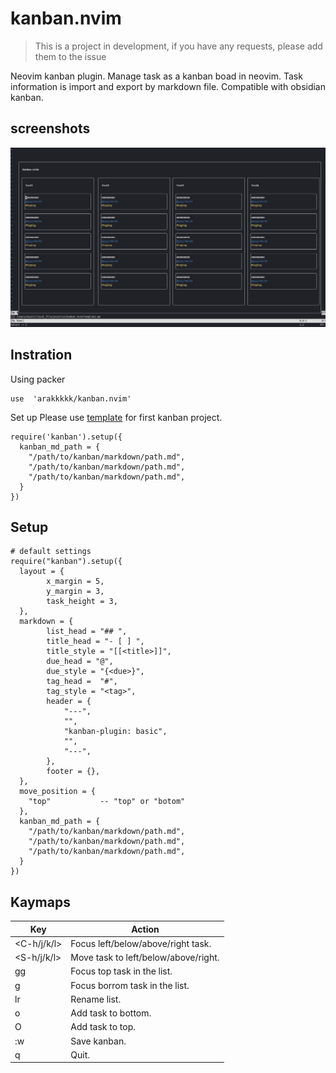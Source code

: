 # kanban.nvim
> This is a project in development, if you have any requests, please add them to the issue

Neovim kanban plugin.
Manage task as a kanban boad in neovim.
Task information is import and export by markdown file.
Compatible with obsidian kanban.

## screenshots
![img_kanban](./doc/img_kanban2.png)

## Instration
Using packer
```
use  'arakkkkk/kanban.nvim'

```
Set up
Please use [template](./template.md) for first kanban project.
```
require('kanban').setup({
  kanban_md_path = {
    "/path/to/kanban/markdown/path.md",
    "/path/to/kanban/markdown/path.md",
    "/path/to/kanban/markdown/path.md",
  }
})
```

## Setup
```
# default settings
require("kanban").setup({
  layout = {
		x_margin = 5,
		y_margin = 3,
		task_height = 3,
  },
  markdown = {
		list_head = "## ",
		title_head = "- [ ] ",
		title_style = "[[<title>]]",
		due_head = "@",
		due_style = "{<due>}",
		tag_head =  "#",
		tag_style = "<tag>",
		header = {
			"---",
			"",
			"kanban-plugin: basic",
			"",
			"---",
		},
		footer = {},
  },
  move_position = {
    "top"           -- "top" or "botom"
  },
  kanban_md_path = {
    "/path/to/kanban/markdown/path.md",
    "/path/to/kanban/markdown/path.md",
    "/path/to/kanban/markdown/path.md",
  }
})
```

## Kaymaps

| Key         | Action                               |
|-------------|--------------------------------------|
| <C-h/j/k/l> | Focus left/below/above/right task.   |
| <S-h/j/k/l> | Move task to left/below/above/right. |
| gg          | Focus top task in the list.          |
| g           | Focus borrom task in the list.       |
| <space>lr   | Rename list.                         |
| o           | Add task to bottom.                  |
| O           | Add task to top.                     |
| :w<CR>      | Save kanban.                         |
| q           | Quit.                                |

